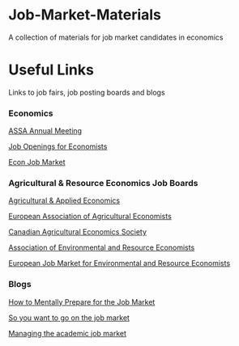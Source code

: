 # Job-Market-Materials
A collection of materials for job market candidates in economics

# Useful Links

Links to job fairs, job posting boards and blogs

### Economics

[ASSA Annual Meeting](https://www.aeaweb.org/conference/)

[Job Openings for Economists](https://www.aeaweb.org/joe/listings)

[Econ Job Market](https://econjobmarket.org/positions)

### Agricultural & Resource Economics Job Boards

[Agricultural & Applied Economics](https://aaea.execinc.com/edibo/JobBoard)

[European Association of Agricultural Economists](https://eaae.org/JobBoard.aspx)

[Canadian Agricultural Economics Society](https://caes-scae.ca/view-openings/)

[Association of Environmental and Resource Economists](https://www.aere.org/post-jobs-fellowships)

[European Job Market for Environmental and Resource Economists](https://www.linkedin.com/company/european-association-of-environmental-and-resource-economists/)

### Blogs
[How to Mentally Prepare for the Job Market](https://sites.google.com/view/ejm-mentalhealth/home)

[So you want to go on the job market](https://thelittledataset.com/2022/03/21/job-mkt/)

[Managing the academic job market](https://chrisblattman.com/blog/2022/04/16/managing-the-academic-job-market/)
